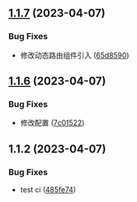 ## [1.1.7](https://github.com/abner-forever/abner-blog/compare/v1.1.6...v1.1.7) (2023-04-07)


### Bug Fixes

* 修改动态路由组件引入 ([65d8590](https://github.com/abner-forever/abner-blog/commit/65d85905a2b49c4cb88440f453abea5016030441))

## [1.1.6](https://github.com/abner-forever/abner-blog/compare/v1.1.5...v1.1.6) (2023-04-07)


### Bug Fixes

* 修改配置 ([7c01522](https://github.com/abner-forever/abner-blog/commit/7c015221989d861e3c2d5a986b1006aa7f3b12e0))

## 1.1.2 (2023-04-07)


### Bug Fixes

* test ci ([485fe74](https://github.com/abner-forever/abner-blog/commit/485fe74727da2ccde7a29640cc4194f35da26205))

